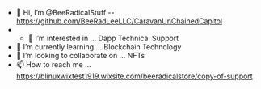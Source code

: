 - 👋 Hi, I’m @BeeRadicalStuff  -- https://github.com/BeeRadLeeLLC/CaravanUnChainedCapitol
- - 👀 I’m interested in ... Dapp Technical Support
- 🌱 I’m currently learning ... Blockchain Technology
- 💞️ I’m looking to collaborate on ... NFTs
- 📫 How to reach me ... https://blinuxwixtest1919.wixsite.com/beeradicalstore/copy-of-support


<!---
BeeRadicalStuff/BeeRadicalStuff is a ✨ special ✨ repository because its `README.md` (this file) appears on your GitHub profile.
You can click the Preview link to take a look at your changes.
--->
